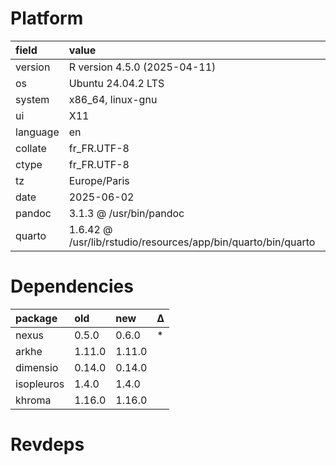 # Platform

|field    |value                                                         |
|:--------|:-------------------------------------------------------------|
|version  |R version 4.5.0 (2025-04-11)                                  |
|os       |Ubuntu 24.04.2 LTS                                            |
|system   |x86_64, linux-gnu                                             |
|ui       |X11                                                           |
|language |en                                                            |
|collate  |fr_FR.UTF-8                                                   |
|ctype    |fr_FR.UTF-8                                                   |
|tz       |Europe/Paris                                                  |
|date     |2025-06-02                                                    |
|pandoc   |3.1.3 @ /usr/bin/pandoc                                       |
|quarto   |1.6.42 @ /usr/lib/rstudio/resources/app/bin/quarto/bin/quarto |

# Dependencies

|package    |old    |new    |Δ  |
|:----------|:------|:------|:--|
|nexus      |0.5.0  |0.6.0  |*  |
|arkhe      |1.11.0 |1.11.0 |   |
|dimensio   |0.14.0 |0.14.0 |   |
|isopleuros |1.4.0  |1.4.0  |   |
|khroma     |1.16.0 |1.16.0 |   |

# Revdeps

